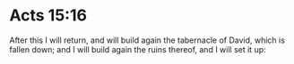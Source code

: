 # Acts 15:16

After this I will return, and will build again the tabernacle of David, which is fallen down; and I will build again the ruins thereof, and I will set it up: